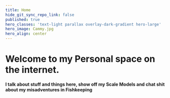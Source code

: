 ```yaml
---
title: Home
hide_git_sync_repo_link: false
published: true
hero_classes: 'text-light parallax overlay-dark-gradient hero-large'
hero_image: Cammy.jpg
hero_align: center
---
```


# Welcome to my Personal space on the internet.

#### I talk about stuff and things here, show off my Scale Models and chat shit about my misadventures in Fishkeeping